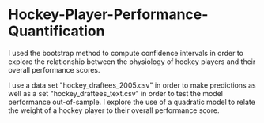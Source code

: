 # Hockey-Player-Performance-Quantification
I used the bootstrap method to compute confidence intervals in order to explore the relationship between the physiology of hockey players and their overall performance scores.

I use a data set "hockey_draftees_2005.csv" in order to make predictions as well as a set "hockey_draftees_text.csv" in order to test the model performance out-of-sample. I explore the use of a quadratic model to relate the weight of a hockey player to their overall performance score.
